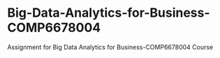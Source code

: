 # Big-Data-Analytics-for-Business-COMP6678004
Assignment for Big Data Analytics for Business-COMP6678004 Course
